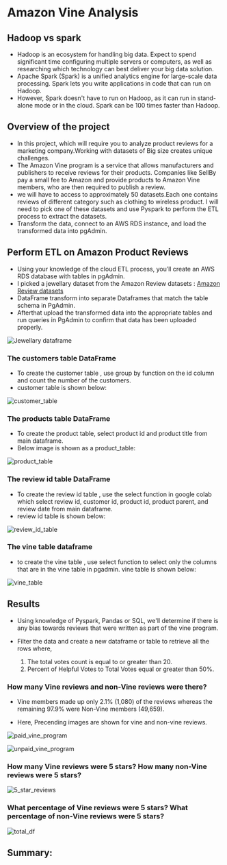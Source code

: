 # Amazon Vine Analysis

## Hadoop vs spark
- Hadoop is an ecosystem for handling big data. Expect to spend significant time configuring multiple servers or computers, as well as researching which technology can best deliver your big data solution.
- Apache Spark (Spark) is a unified analytics engine for large-scale data processing. Spark lets you write applications in code that can run on Hadoop. 
- However, Spark doesn't have to run on Hadoop, as it can run in stand-alone mode or in the cloud. Spark can be 100 times faster than Hadoop.

## Overview of the project

- In this project, which will require you to analyze product reviews for a marketing company.Working with datasets of Big size creates unique challenges.
- The Amazon Vine program is a service that allows manufacturers and publishers to receive reviews for their products. Companies like SellBy pay a small fee to Amazon and provide products to Amazon Vine members, who are then required to publish a review.
- we will have to access to approximately 50 datasets.Each one contains reviews of different category such as clothing to wireless product. I will need to pick one of these datasets and use Pyspark to perform the ETL process to extract the datasets.
- Transform the data, connect to an AWS RDS instance, and load the transformed data into pgAdmin.

## Perform ETL on Amazon Product Reviews

- Using your knowledge of the cloud ETL process, you’ll create an AWS RDS database with tables in pgAdmin.
- I picked a jewellary dataset from the Amazon Review datasets : [Amazon Review datasets](https://s3.amazonaws.com/amazon-reviews-pds/tsv/index.txt)
- DataFrame transform  into separate Dataframes that match the table schema in PgAdmin.
- Afterthat upload the transformed data into the appropriate tables and run queries in PgAdmin to confirm that data has been uploaded properly.

![Jewellary dataframe](https://github.com/miralchangela/Amazon_Vine_Analysis/blob/main/resources/images/maindataframe.png)

### The customers table DataFrame
- To create the customer table , use group by function on the id column and count the number of the customers.
- customer table is shown below:

![customer_table](https://github.com/miralchangela/Amazon_Vine_Analysis/blob/main/resources/images/customer%20table.png)

### The products table DataFrame
- To create the product table, select product id and product title from main dataframe.
-  Below image is shown as a product_table:

![product_table](https://github.com/miralchangela/Amazon_Vine_Analysis/blob/main/resources/images/product%20table.png)

### The review id table DataFrame
- To create the review id table , use the select function in google colab which select review id, customer id, product id, product parent, and review date from main dataframe.
- review id table is shown below:

![review_id_table](https://github.com/miralchangela/Amazon_Vine_Analysis/blob/main/resources/images/review_id_table.png)

### The vine table dataframe
- to create the vine table , use select function to select only the columns that are in the vine table in pgadmin.
vine table is shown below:

![vine_table](https://github.com/miralchangela/Amazon_Vine_Analysis/blob/main/resources/images/vine_df.png)

## Results
- Using knowledge of Pyspark, Pandas or SQL, we'll determine if there is any bias towards reviews that were written as part of the vine program.

- Filter the data and create a new dataframe or table to retrieve all the rows where,
    1) The total votes count is equal to or greater than 20.
    2) Percent of Helpful Votes to Total Votes equal or greater than 50%.

### How many Vine reviews and non-Vine reviews were there?
- Vine members made up only 2.1% (1,080) of the reviews whereas the remaining 97.9% were Non-Vine members (49,659).

- Here, Precending images are shown for vine and non-vine reviews.

![paid_vine_program](https://github.com/miralchangela/Amazon_Vine_Analysis/blob/main/resources/images/paid_vine_program.png)

![unpaid_vine_program](https://github.com/miralchangela/Amazon_Vine_Analysis/blob/main/resources/images/unpaid_vine_program.png)

### How many Vine reviews were 5 stars? How many non-Vine reviews were 5 stars?

![5_star_reviews](https://github.com/miralchangela/Amazon_Vine_Analysis/blob/main/resources/images/helpful_votes.png)

### What percentage of Vine reviews were 5 stars? What percentage of non-Vine reviews were 5 stars?

![total_df](https://github.com/miralchangela/Amazon_Vine_Analysis/blob/main/resources/images/rating_total_df.png)

## Summary:



